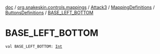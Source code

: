 [doc](../../../../index.md) / [org.snakeskin.controls.mappings](../../../index.md) / [Attack3](../../index.md) / [MappingDefinitions](../index.md) / [ButtonsDefinitions](index.md) / [BASE_LEFT_BOTTOM](./-b-a-s-e_-l-e-f-t_-b-o-t-t-o-m.md)

# BASE_LEFT_BOTTOM

`val BASE_LEFT_BOTTOM: `[`Int`](https://kotlinlang.org/api/latest/jvm/stdlib/kotlin/-int/index.html)